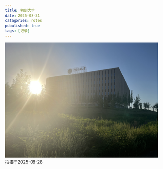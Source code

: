 ```yaml
---
title: 初到大学
date: 2025-08-31
catagories: notes
pubulished: true
tags: [记录]
---
```

![cupk](/assets/img/cupk.jpeg)
拍摄于2025-08-28